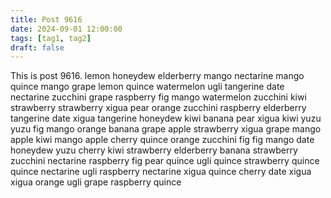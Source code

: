 ```yaml
---
title: Post 9616
date: 2024-09-01 12:00:00
tags: [tag1, tag2]
draft: false
---
```

This is post 9616.
lemon
honeydew
elderberry
mango
nectarine
mango
quince
mango
grape
lemon
quince
watermelon
ugli
tangerine
date
nectarine
zucchini
grape
raspberry
fig
mango
watermelon
zucchini
kiwi
strawberry
strawberry
xigua
pear
orange
zucchini
raspberry
elderberry
tangerine
date
xigua
tangerine
honeydew
kiwi
banana
pear
xigua
kiwi
yuzu
yuzu
fig
mango
orange
banana
grape
apple
strawberry
xigua
grape
mango
apple
kiwi
mango
apple
cherry
quince
orange
zucchini
fig
fig
mango
date
honeydew
yuzu
cherry
kiwi
strawberry
elderberry
banana
strawberry
zucchini
nectarine
raspberry
fig
pear
quince
ugli
quince
strawberry
quince
quince
nectarine
ugli
raspberry
nectarine
xigua
quince
cherry
date
xigua
xigua
orange
ugli
grape
raspberry
quince
